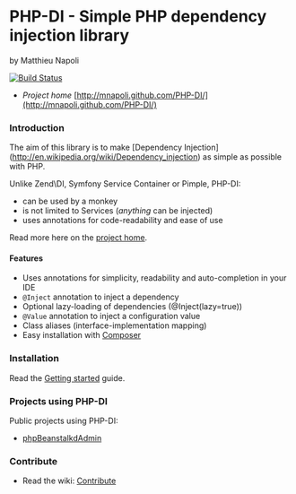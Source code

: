 # PHP-DI - Simple PHP dependency injection library
by Matthieu Napoli

[![Build Status](https://secure.travis-ci.org/mnapoli/PHP-DI.png)](http://travis-ci.org/mnapoli/PHP-DI)

* *Project home* [http://mnapoli.github.com/PHP-DI/](http://mnapoli.github.com/PHP-DI/)

### Introduction

The aim of this library is to make [Dependency Injection]
(http://en.wikipedia.org/wiki/Dependency_injection)
as simple as possible with PHP.

Unlike Zend\DI, Symfony Service Container or Pimple, PHP-DI:

* can be used by a monkey
* is not limited to Services (_anything_ can be injected)
* uses annotations for code-readability and ease of use

Read more here on the [project home](http://mnapoli.github.com/PHP-DI/).


#### Features

* Uses annotations for simplicity, readability and auto-completion in your IDE
* `@Inject` annotation to inject a dependency
* Optional lazy-loading of dependencies (@Inject(lazy=true))
* `@Value` annotation to inject a configuration value
* Class aliases (interface-implementation mapping)
* Easy installation with [Composer](http://getcomposer.org/doc/00-intro.md)


### Installation

Read the [Getting started](https://github.com/mnapoli/PHP-DI/wiki/Getting-started) guide.


### Projects using PHP-DI

Public projects using PHP-DI:
* [phpBeanstalkdAdmin](http://mnapoli.github.com/phpBeanstalkdAdmin/)


### Contribute

* Read the wiki: [Contribute](https://github.com/mnapoli/PHP-DI/wiki/Contribute)

